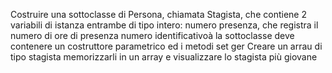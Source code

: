 Costruire una sottoclasse di Persona, chiamata Stagista, che contiene
2 variabili di istanza entrambe di tipo intero:
numero presenza, che registra il numero di ore di presenza
numero identificativoà
la sottoclasse deve contenere un costruttore parametrico ed i metodi set ger
Creare un arrau di tipo stagista memorizzarli in un array e visualizzare lo stagista più giovane

